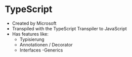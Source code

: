 # TypeScript

- Created by Microsoft
- Transpiled with the TypeScript Transpiler to JavaScript
- Has features like:
  - Typisierung
  - Annotationen / Decorator
  - Interfaces -Generics
